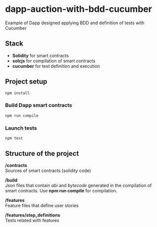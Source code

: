 # dapp-auction-with-bdd-cucumber
Example of Dapp designed applying BDD and definition of tests with Cucumber

## Stack
- **Solidity** for smart contracts
- **solcjs** for compilation of smart contracts
- **cucumber** for test definition and execution

## Project setup
```
npm install
```

### Build Dapp smart contracts
```
npm run compile
```

### Launch tests
```
npm test
```

## Structure of the project
**/contracts**  
Sources of smart contracts (solidity code)
  
**/build**  
Json files that contain *abi* and *bytecode* generated in the compilation of smart contracts. Use **npm run compile** for compilation.

**/features**  
Feature files that define user stories

**/features/step_definitions**  
Tests related with features